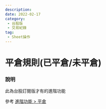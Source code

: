 ```yaml
---
description:
date: 2022-02-17
category:
 - 台股版
 - 交易紀錄
tag:
 - Sheet操作
---
```


# 平倉規則(已平倉/未平倉)

  
### 說明

  此為<Badge type="warning">台股訂閱版</Badge>才有的進階功能

  參考 [進階功能 > 平倉](../StockProfolioDocs/PayOnly/進階功能.md#平倉)